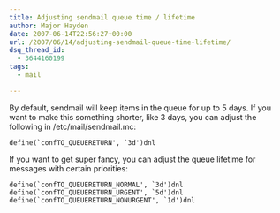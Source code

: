 ```yaml
---
title: Adjusting sendmail queue time / lifetime
author: Major Hayden
date: 2007-06-14T22:56:27+00:00
url: /2007/06/14/adjusting-sendmail-queue-time-lifetime/
dsq_thread_id:
  - 3644160199
tags:
  - mail

---
```

By default, sendmail will keep items in the queue for up to 5 days. If you want to make this something shorter, like 3 days, you can adjust the following in /etc/mail/sendmail.mc:

```
define(`confTO_QUEUERETURN', `3d')dnl
```

If you want to get super fancy, you can adjust the queue lifetime for messages with certain priorities:

```
define(`confTO_QUEUERETURN_NORMAL', `3d')dnl
define(`confTO_QUEUERETURN_URGENT', `5d')dnl
define(`confTO_QUEUERETURN_NONURGENT', `1d')dnl
```

